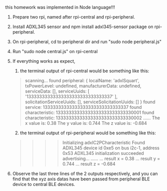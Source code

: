 this homework was implemented in Node language!!!
1. Prepare two rpi, named after rpi-central and rpi-peripheral.
2. Install ADXL345 sensor and npm install adxl345-sensor package on rpi-peripheral.
3. On rpi-peripheral, cd to peripheral dir and run "sudo node peripheral.js"
4. Run "sudo node central.js" on rpi-central
5. If everything works as expect, 
	1. the terminal output of rpi-central would be something like this:
	
	> scanning...
	> found peripheral: { localName: 'adxlSquart',
	> txPowerLevel: undefined,
	> manufacturerData: undefined,
	> serviceData: [],
	> serviceUuids: [ '13333333333333333333333333333337' ],
	> solicitationServiceUuids: [],
	> serviceSolicitationUuids: [] }
	> found service: 13333333333333333333333333333337
	> found characteristic: 13333333333333333333333333330001
	> found characteristic: 13333333333333333333333333330002
	> ......
   > The x value is: 0.38
	> The y value is: 0.744
	> The z value is: -0.684
	
	2. the terminal output of rpi-peripheral would be something like this:
	
	> >>> Initializing adxlC2PCharacteristic
	> Found ADXL345 device id 0xe5 on bus i2c-1, address 0x53
	> ADXL345 initialization succeeded
	> advertising...
	> ......
   > ... result x = 0.38
	> ... result y = 0.744
	> ... result z = -0.684
	
6. Observe the last three lines of the 2 outputs respectively, and you can find that the xyz axis datas have been passed from peripheral BLE device to central BLE devices.
